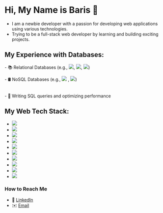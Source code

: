 # Hi, My Name is Baris 👋

- I am a newbie developer with a passion for developing web applications using various technologies.<br>
- Trying to be a full-stack web developer by learning and building exciting projects.

## My Experience with Databases:
<p align="left">
- 📚 Relational Databases (e.g., <img src="https://img.shields.io/badge/MsSQL-CC2927?style=flat-square&logo=microsoft-sql-server&logoColor=white" />, <img src="https://img.shields.io/badge/MySQL-4479A1?style=flat-square&logo=mysql&logoColor=white" />, <img src="https://img.shields.io/badge/PostgreSQL-336791?style=flat-square&logo=postgresql&logoColor=white" />)
</p>
<p>
- 🛢️ NoSQL Databases (e.g., <img src="https://img.shields.io/badge/MongoDB-47A248?style=flat-square&logo=mongodb&logoColor=white" /> , <img src="https://img.shields.io/badge/Redis-DC382D?style=flat-square&logo=redis&logoColor=white" />)
</p> <br>
- 🔧 Writing SQL queries and optimizing performance

## My Web Tech Stack:

- <img src="https://img.shields.io/badge/C%23-239120?style=flat-square&logo=c-sharp&logoColor=white" />
- <img src="https://img.shields.io/badge/HTML5-E34F26?style=flat-square&logo=html5&logoColor=white" /> 
- <img src="https://img.shields.io/badge/CSS3-1572B6?style=flat-square&logo=css3&logoColor=white" /> 
- <img src="https://img.shields.io/badge/TailwindCSS-38B2AC?style=flat-square&logo=tailwind-css&logoColor=white" /> 
- <img src="https://img.shields.io/badge/JavaScript-F7DF1E?style=flat-square&logo=javascript&logoColor=black" />
- <img src="https://img.shields.io/badge/ASP.NET_Core-5C2D91?style=flat-square&logo=dotnet&logoColor=white" /> 
- <img src="https://img.shields.io/badge/ASP.NET_MVC_Core-5C2D91?style=flat-square&logo=dotnet&logoColor=white" /> 
- <img src="https://img.shields.io/badge/ASP.NET_Web_API-5C2D91?style=flat-square&logo=dotnet&logoColor=white" /> 
- <img src="https://img.shields.io/badge/Node.js-339933?style=flat-square&logo=node.js&logoColor=white" />
- <img src="https://img.shields.io/badge/React-20232A?style=flat-square&logo=react&logoColor=61DAFB" /> 

### How to Reach Me
- 💼 [LinkedIn](https://www.linkedin.com/in/emre-barış-erdem)
- ✉️ [Email](mailto:erdem.emre.baris@gmail.com)
